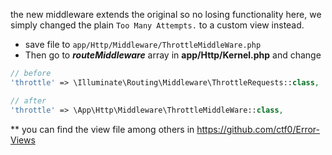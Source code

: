 the new middleware extends the original so no losing functionality here, we simply changed the plain `Too Many Attempts.` to a custom view instead.

- save file to `app/Http/Middleware/ThrottleMiddleWare.php`
- Then go to ***routeMiddleware*** array in **app/Http/Kernel.php** and change

```php
// before
'throttle' => \Illuminate\Routing\Middleware\ThrottleRequests::class,

// after
'throttle' => \App\Http\Middleware\ThrottleMiddleWare::class,
```

** you can find the view file among others in https://github.com/ctf0/Error-Views

